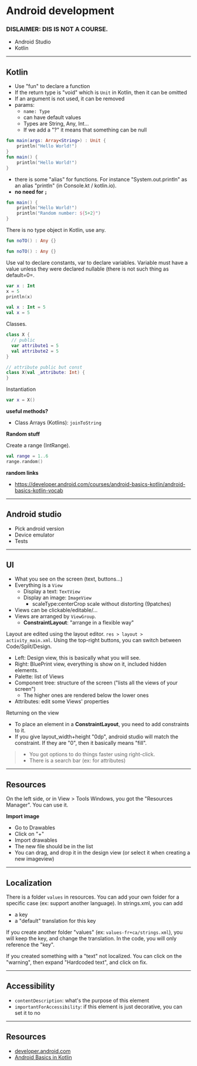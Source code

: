 # Android development

### DISLAIMER: DIS IS NOT A COURSE.

* Android Studio
* Kotlin

<hr class="sr">

## Kotlin

* Use "fun" to declare a function
* If the return type is "void" which is `Unit` in Kotlin, then it can be omitted
* If an argument is not used, it can be removed
* params: 
  * `name: Type`
  * can have default values
  * Types are String, Any, Int...
  * If we add a "?" it means that something can be null

```kotlin
fun main(args: Array<String>) : Unit {
    println("Hello World!")
}
fun main() {
    println("Hello World!")
}
```

* there is some "alias" for functions. For instance "System.out.println" as an alias "println" (in Console.kt / kotlin.io).
* **no need for `;`**

```kotlin
fun main() {
    println("Hello World!")
    println("Random number: ${5+2}")
}
```

There is no type object in Kotlin, use any.

```kotlin
fun noTO() : Any {}
```

```kotlin
fun noTO() : Any {}
```

Use val to declare constants, var to declare variables. Variable must have a value unless they were declared nullable (there is not such thing as default=0=.

```kotlin
var x : Int
x = 5
println(x)

val x : Int = 5
val x = 5
```

Classes.

```kotlin
class X {
  // public
  var attribute1 = 5
  val attribute2 = 5
}

// attribute public but const
class X(val _attribute: Int) {
}
```

Instantiation

```kotlin
var x = X()
```

**useful methods?**

* Class Arrays (Kotlins): `joinToString`

**Random stuff**

Create a range (IntRange).

```kotlin
val range = 1..6
range.random()
```

**random links**

* https://developer.android.com/courses/android-basics-kotlin/android-basics-kotlin-vocab

<hr class="sr">

## Android studio

* Pick android version
* Device emulator
* Tests

<hr class="sl">

## UI

* What you see on the screen (text, buttons...)
* Everything is a `View`
  * Display a text: `TextView`
  * Display an image: `ImageView`
    * scaleType:centerCrop scale without distorting (9patches)
* Views can be clickable/editable/...
* Views are arranged by `ViewGroup`.
  * **ConstraintLayout**: "arrange in a flexible way"

Layout are edited using the layout editor. `res > layout > activity_main.xml`. Using the top-right buttons, you can switch between Code/Split/Design.

* Left: Design view, this is basically what you will see.
* Right: BluePrint view, everything is show on it, included hidden elements.
* Palette: list of Views
* Component tree: structure of the screen ("lists all the views of your screen")
  * The higher ones are rendered below the lower ones
* Attributes: edit some Views' properties

Returning on the view

* To place an element in a **ConstraintLayout**, you need to add constraints to it.
* If you give layout_width+height "0dp", android studio will match the constraint. If they are "0", then it basically means "fill".

> * You got options to do things faster using right-click.
> * There is a search bar (ex: for attributes)

<hr class="sr">

## Resources

On the left side, or in View > Tools Windows, you got the "Resources Manager". You can use it.

**Import image**

* Go to Drawables
* Click on "+"
* Import drawables
* The new file should be in the list
* You can drag, and drop it in the design view (or select it when creating a new imageview)

<hr class="sr">

## Localization

There is a folder `values` in resources. You can add your own folder for a specific case (ex: support another language). In strings.xml, you can add 

* a key
* a "default" translation for this key

If you create another folder "values" (ex: `values-fr+ca/strings.xml`), you will keep the key, and change the translation. In the code, you will only reference the "key".

If you created something with a "text" not localized. You can click on the "warning", then expand "Hardcoded text", and click on fix.

<hr class="sl">

## Accessibility

* `contentDescription`: what's the purpose of this element
* `importantForAccessibility`: if this element is just decorative, you can set it to no

<hr class="sr">

## Resources

* [developer.android.com](https://developer.android.com/guide)
* [Android Basics in Kotlin](https://developer.android.com/courses/android-basics-kotlin/course)